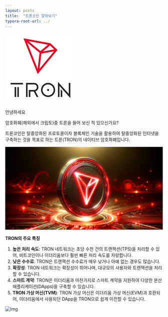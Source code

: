 ```yaml
---
layout: posts
title:  "트론코인 알아보기"
typora-root-url: ../
---
```




![tron](../images/2024-07-13-first/tron.png)

안녕하세요



암호화폐(해외에서 크립토)중 트론을 들어 보신 적 있으신가요?



트론코인은 탈중앙화된 프로토콜이자 블록체인 기술을 활용하여 탈중앙화된 인터넷을 구축하는 것을 목표로 하는 트론(TRON)의 네이티브 암호화폐입니다.



![tron-coin--768x403](../images/2024-07-13-first/tron-coin--768x403.jpg)



**TRON의 주요 특징**

1. **높은 처리 속도**: TRON 네트워크는 초당 수천 건의 트랜잭션(TPS)을 처리할 수 있어, 비트코인이나 이더리움보다 훨씬 빠른 처리 속도를 자랑합니다.
2. **낮은 수수료**: TRON은 트랜잭션 수수료가 매우 낮거나 아예 없는 경우도 많습니다.
3. **확장성**: TRON 네트워크는 확장성이 뛰어나며, 대규모의 사용자와 트랜잭션을 처리할 수 있습니다.
4. **스마트 계약**: TRON은 이더리움과 마찬가지로 스마트 계약을 지원하여 다양한 분산 애플리케이션(DApps)을 구축할 수 있습니다.
5. **TRON 가상 머신(TVM)**: TRON 가상 머신은 이더리움 가상 머신(EVM)과 호환되어, 이더리움에서 사용되던 DApp을 TRON으로 쉽게 이전할 수 있습니다.





![img](https://i.ytimg.com/vi/h7jkeMsbGdU/maxresdefault.jpg)


